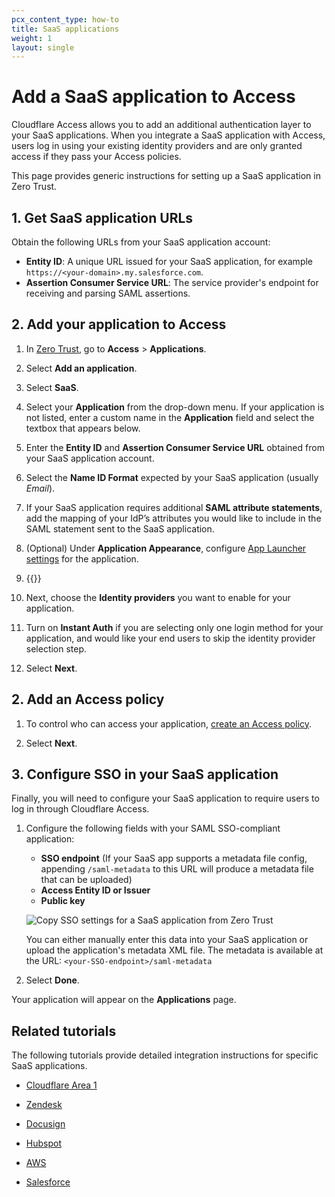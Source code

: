 ```yaml
---
pcx_content_type: how-to
title: SaaS applications
weight: 1
layout: single
---
```


# Add a SaaS application to Access

Cloudflare Access allows you to add an additional authentication layer to your SaaS applications. When you integrate a SaaS application with Access, users log in using your existing identity providers and are only granted access if they pass your Access policies.

This page provides generic instructions for setting up a SaaS application in Zero Trust.

## 1. Get SaaS application URLs

Obtain the following URLs from your SaaS application account:

- **Entity ID**: A unique URL issued for your SaaS application, for example `https://<your-domain>.my.salesforce.com`.
- **Assertion Consumer Service URL**: The service provider's endpoint for receiving and parsing SAML assertions.

## 2. Add your application to Access

1. In [Zero Trust](https://one.dash.cloudflare.com), go to **Access** > **Applications**.

2. Select **Add an application**.

3. Select **SaaS**.

4. Select your **Application** from the drop-down menu. If your application is not listed, enter a custom name in the **Application** field and select the textbox that appears below.

5. Enter the **Entity ID** and **Assertion Consumer Service URL** obtained from your SaaS application account.

6. Select the **Name ID Format** expected by your SaaS application (usually _Email_).

7. If your SaaS application requires additional **SAML attribute statements**, add the mapping of your IdP’s attributes you would like to include in the SAML statement sent to the SaaS application.

8. (Optional) Under **Application Appearance**, configure [App Launcher settings](/cloudflare-one/applications/app-launcher/) for the application.

9. {{<render file="_access-block-page.md">}}

10. Next, choose the **Identity providers** you want to enable for your application.

11. Turn on **Instant Auth** if you are selecting only one login method for your application, and would like your end users to skip the identity provider selection step.

12. Select **Next**.

## 2. Add an Access policy

1. To control who can access your application, [create an Access policy](/cloudflare-one/policies/access/).

2. Select **Next**.

## 3. Configure SSO in your SaaS application

Finally, you will need to configure your SaaS application to require users to log in through Cloudflare Access.

1. Configure the following fields with your SAML SSO-compliant application:

   - **SSO endpoint** (If your SaaS app supports a metadata file config, appending `/saml-metadata` to this URL will produce a metadata file that can be uploaded)
   - **Access Entity ID or Issuer**
   - **Public key**

   ![Copy SSO settings for a SaaS application from Zero Trust](/images/cloudflare-one/applications/saas-sso-endpoint.png)

   You can either manually enter this data into your SaaS application or upload the application's metadata XML file. The metadata is available at the URL: `<your-SSO-endpoint>/saml-metadata`

2. Select **Done**.

Your application will appear on the **Applications** page.

## Related tutorials

The following tutorials provide detailed integration instructions for specific SaaS applications.

- [Cloudflare Area 1](/cloudflare-one/tutorials/area-1/)

- [Zendesk](/cloudflare-one/tutorials/zendesk-sso-saas/)

- [Docusign](/cloudflare-one/tutorials/docusign-access/)

- [Hubspot](/cloudflare-one/tutorials/hubspot-saas/)

- [AWS](/cloudflare-one/tutorials/aws-sso-saas/)

- [Salesforce](/cloudflare-one/tutorials/salesforce-saas/)
